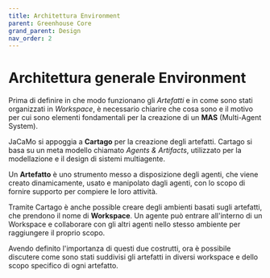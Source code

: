 ```yaml
---
title: Architettura Environment
parent: Greenhouse Core
grand_parent: Design
nav_order: 2
---
```


# Architettura generale Environment
Prima di definire in che modo funzionano gli _Artefatti_ e in come sono stati organizzati in _Workspace_, è necessario chiarire che cosa sono e il motivo per cui sono elementi fondamentali per la creazione di un __MAS__ (Multi-Agent System).

JaCaMo si appoggia a __Cartago__ per la creazione degli artefatti. Cartago si basa su un meta modello chiamato _Agents & Artifacts_, utilizzato per la modellazione e il design di sistemi multiagente.  

Un __Artefatto__ è uno strumento messo a disposizione degli agenti, che viene creato dinamicamente, usato e manipolato dagli agenti, con lo scopo di fornire supporto per compiere le loro attività.  

Tramite Cartago è anche possible creare degli ambienti basati sugli artefatti, che prendono il nome di __Workspace__. Un agente può entrare all'interno di un Workspace e collaborare con gli altri agenti nello stesso ambiente per raggiungere il proprio scopo.  

Avendo definito l'importanza di questi due costrutti, ora è possibile discutere come sono stati suddivisi gli artefatti in diversi workspace e dello scopo specifico di ogni artefatto.